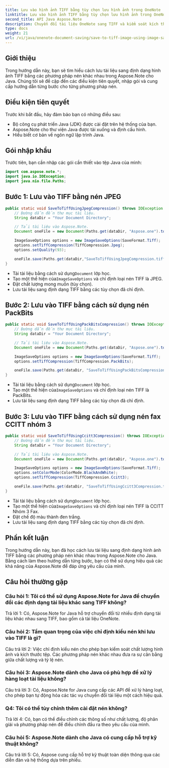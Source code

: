```yaml
---
title: Lưu vào hình ảnh TIFF bằng tùy chọn lưu hình ảnh trong OneNote
linktitle: Lưu vào hình ảnh TIFF bằng tùy chọn lưu hình ảnh trong OneNote
second_title: API Java Aspose.Note
description: Chuyển đổi tài liệu OneNote sang TIFF và kiểm soát kích thước cũng như chất lượng tệp! Chọn nén Jpeg, PackBits hoặc Fax trong Java. Nhận ví dụ về mã và tìm hiểu cách thực hiện! #OneNote #Java #Aspose
type: docs
weight: 21
url: /vi/java/onenote-document-saving/save-to-tiff-image-using-image-save-options/
---
```

## Giới thiệu

Trong hướng dẫn này, bạn sẽ tìm hiểu cách lưu tài liệu sang định dạng hình ảnh TIFF bằng các phương pháp nén khác nhau trong Aspose.Note cho Java. Chúng tôi sẽ đề cập đến các điều kiện tiên quyết, nhập gói và cung cấp hướng dẫn từng bước cho từng phương pháp nén.

## Điều kiện tiên quyết

Trước khi bắt đầu, hãy đảm bảo bạn có những điều sau:

- Bộ công cụ phát triển Java (JDK) được cài đặt trên hệ thống của bạn.
- Aspose.Note cho thư viện Java được tải xuống và định cấu hình.
- Hiểu biết cơ bản về ngôn ngữ lập trình Java.

## Gói nhập khẩu

Trước tiên, bạn cần nhập các gói cần thiết vào tệp Java của mình:

```java
import com.aspose.note.*;
import java.io.IOException;
import java.nio.file.Paths;
```

## Bước 1: Lưu vào TIFF bằng nén JPEG

```java
public static void SaveToTiffUsingJpegCompression() throws IOException {
    // Đường dẫn đến thư mục tài liệu.
    String dataDir = "Your Document Directory";

    // Tải tài liệu vào Aspose.Note.
    Document oneFile = new Document(Paths.get(dataDir, "Aspose.one").toString());

    ImageSaveOptions options = new ImageSaveOptions(SaveFormat.Tiff);
    options.setTiffCompression(TiffCompression.Jpeg);
    options.setQuality(93);

    oneFile.save(Paths.get(dataDir,"SaveToTiffUsingJpegCompression.tiff").toString(), options);
}
```

-  Tải tài liệu bằng cách sử dụng`Document` lớp học.
-  Tạo một thể hiện của`ImageSaveOptions` và chỉ định loại nén TIFF là JPEG.
- Đặt chất lượng mong muốn (tùy chọn).
- Lưu tài liệu sang định dạng TIFF bằng các tùy chọn đã chỉ định.

## Bước 2: Lưu vào TIFF bằng cách sử dụng nén PackBits

```java
public static void SaveToTiffUsingPackBitsCompression() throws IOException {
    // Đường dẫn đến thư mục tài liệu.
    String dataDir = "Your Document Directory";

    // Tải tài liệu vào Aspose.Note.
    Document oneFile = new Document(Paths.get(dataDir, "Aspose.one").toString());

    ImageSaveOptions options = new ImageSaveOptions(SaveFormat.Tiff);
    options.setTiffCompression(TiffCompression.PackBits);

    oneFile.save(Paths.get(dataDir, "SaveToTiffUsingPackBitsCompression.tiff").toString(), options);
}
```

-  Tải tài liệu bằng cách sử dụng`Document` lớp học.
-  Tạo một thể hiện của`ImageSaveOptions` và chỉ định loại nén TIFF là PackBits.
- Lưu tài liệu sang định dạng TIFF bằng các tùy chọn đã chỉ định.

## Bước 3: Lưu vào TIFF bằng cách sử dụng nén fax CCITT nhóm 3

```java
public static void SaveToTiffUsingCcitt3Compression() throws IOException {
    // Đường dẫn đến thư mục tài liệu.
    String dataDir = "Your Document Directory";

    // Tải tài liệu vào Aspose.Note.
    Document oneFile = new Document(Paths.get(dataDir, "Aspose.one").toString());

    ImageSaveOptions options = new ImageSaveOptions(SaveFormat.Tiff);
    options.setColorMode(ColorMode.BlackAndWhite);
    options.setTiffCompression(TiffCompression.Ccitt3);

    oneFile.save(Paths.get(dataDir, "SaveToTiffUsingCcitt3Compression.tiff").toString(), options);
}
```

-  Tải tài liệu bằng cách sử dụng`Document` lớp học.
-  Tạo một thể hiện của`ImageSaveOptions` và chỉ định loại nén TIFF là CCITT Nhóm 3 Fax.
- Đặt chế độ màu thành đen trắng.
- Lưu tài liệu sang định dạng TIFF bằng các tùy chọn đã chỉ định.

## Phần kết luận

Trong hướng dẫn này, bạn đã học cách lưu tài liệu sang định dạng hình ảnh TIFF bằng các phương pháp nén khác nhau trong Aspose.Note cho Java. Bằng cách làm theo hướng dẫn từng bước, bạn có thể sử dụng hiệu quả các khả năng của Aspose.Note để đáp ứng yêu cầu của mình.

## Câu hỏi thường gặp

### Câu hỏi 1: Tôi có thể sử dụng Aspose.Note for Java để chuyển đổi các định dạng tài liệu khác sang TIFF không?

Trả lời 1: Có, Aspose.Note for Java hỗ trợ chuyển đổi từ nhiều định dạng tài liệu khác nhau sang TIFF, bao gồm cả tài liệu OneNote.

### Câu hỏi 2: Tầm quan trọng của việc chỉ định kiểu nén khi lưu vào TIFF là gì?

Câu trả lời 2: Việc chỉ định kiểu nén cho phép bạn kiểm soát chất lượng hình ảnh và kích thước tệp. Các phương pháp nén khác nhau đưa ra sự cân bằng giữa chất lượng và tỷ lệ nén.

### Câu hỏi 3: Aspose.Note dành cho Java có phù hợp để xử lý hàng loạt tài liệu không?

Câu trả lời 3: Có, Aspose.Note for Java cung cấp các API để xử lý hàng loạt, cho phép bạn tự động hóa các tác vụ chuyển đổi tài liệu một cách hiệu quả.

### Q4: Tôi có thể tùy chỉnh thêm cài đặt nén không?

Trả lời 4: Có, bạn có thể điều chỉnh các thông số như chất lượng, độ phân giải và phương pháp nén để điều chỉnh đầu ra theo yêu cầu của mình.

### Câu hỏi 5: Aspose.Note dành cho Java có cung cấp hỗ trợ kỹ thuật không?

Câu trả lời 5: Có, Aspose cung cấp hỗ trợ kỹ thuật toàn diện thông qua các diễn đàn và hệ thống dựa trên phiếu.